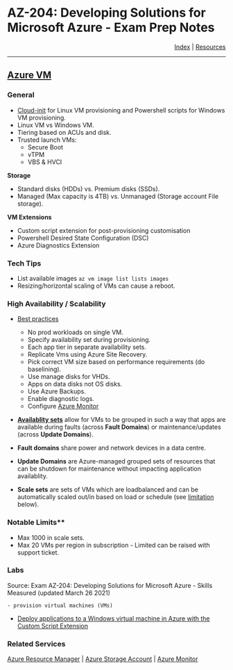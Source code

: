 # AZ-204: Developing Solutions for Microsoft Azure - Exam Prep Notes

<div style="text-align: right"> <a href="..\README.MD">Index</a> | <a href="..\RESOURCES.MD">Resources</a> </div>

----
[Azure VM](https://docs.microsoft.com/en-us/azure/virtual-machines)
---------

### General
* [Cloud-init](https://cloudinit.readthedocs.io/) for Linux VM provisioning and Powershell scripts for Windows VM provisioning.
 * Linux VM vs Windows VM.
 * Tiering based on ACUs and disk.
 * Trusted launch VMs:
   * Secure Boot
   * vTPM
   * VBS & HVCI

**Storage**
* Standard disks (HDDs) vs. Premium disks (SSDs).
* Managed (Max capacity is 4TB) vs. Unmanaged (Storage account File storage).

**VM Extensions**
* Custom script extension for post-provisioning customisation
* Powershell Desired State Configuration (DSC)
* Azure Diagnostics Extension

### Tech Tips
* List available images 
`az vm image list lists images`
* Resizing/horizontal scaling of VMs can cause a reboot.

### High Availability / Scalability
* [Best practices](https://docs.microsoft.com/en-us/azure/architecture/checklist/resiliency-per-service#virtual-machines)
  * No prod workloads on single VM.
  * Specify availability set during provisioning.
  * Each app tier in separate availability sets.
  * Replicate Vms using Azure Site Recovery.
  * Pick correct VM size based on performance requirements (do baselining).
  * Use manage disks for VHDs.
  * Apps on data disks not OS disks.
  * Use Azure Backups.
  * Enable diagnostic logs.
  * Configure [Azure Monitor](../monitor/README.MD)

* **[Availablity sets](https://www.c-sharpcorner.com/article/availability-set-fault-domains-and-update-domains-in-azure-virtual-machie/)** allow for VMs to be grouped in such a way that apps are available during faults (across **Fault Domains**) or maintenance/updates (across **Update Domains**).
* **Fault domains** share power and network devices in a data centre.
* **Update Domains** are Azure-managed grouped sets of resources that can be shutdown for maintenance without impacting application availablity.
* **Scale sets** are sets of VMs which are loadbalanced and can be automatically scaled out/in based on load or schedule (see [limitation](#notable-limits) below).
  
### Notable Limits**
 * Max 1000 in scale sets.
 * Max 20 VMs per region in subscription - Limited can be raised with support ticket.

### Labs 
Source: Exam AZ-204: Developing Solutions for Microsoft Azure - Skills Measured (updated March 26 2021)
```
- provision virtual machines (VMs)
```
 * [Deploy applications to a Windows virtual machine in Azure with the Custom Script Extension](https://docs.microsoft.com/en-us/azure/virtual-machines/windows/tutorial-automate-vm-deployment)

### Related Services
[Azure Resource Manager](../arm/README.MD) | [Azure Storage Account](../storage/README.MD) | [Azure Monitor](../monitor/README.MD)